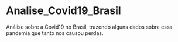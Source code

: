 # Analise_Covid19_Brasil
Análise sobre a Covid19 no Brasil, trazendo alguns dados sobre essa pandemia que tanto nos causou perdas.

